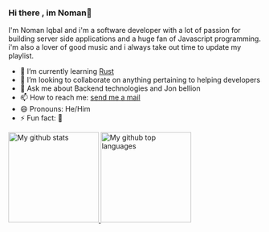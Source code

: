 ### Hi there , im Noman👋
I'm Noman Iqbal and i'm a software developer with a lot of passion for building server side applications and a huge fan of Javascript programming. i'm also a lover of good music and i always take out time to update my playlist.
<!--
**Emmanuerl/Emmanuerl** is a ✨ _special_ ✨ repository because its `README.md` (this file) appears on your GitHub profile.
Here are some ideas to get you started:
- 🤔 I’m looking for help with ...


- 🔭 Co-Founder, [The bridge marketplace](https://bridge.africa/)
-->
- 🌱 I’m currently learning [Rust](https://www.rust-lang.org/)
- 👯 I’m looking to collaborate on anything pertaining to helping developers
- 💬 Ask me about Backend technologies and Jon bellion
- 📫 How to reach me: [send me a mail](mailto:nomaniqbal036@gmail.com)
- 😄 Pronouns: He/Him
- ⚡ Fun fact: 🥴

<a href="https://github.com/Noman-Iqbal-1">
  <img height="180em" src="https://github-readme-stats.vercel.app/api?username=Noman-Iqbal-1&show_icons=true&theme=merko&count_private=true" alt="My github stats" />
  <img height="180em" src="https://github-readme-stats.vercel.app/api/top-langs/?username=Noman-Iqbal-1&theme=merko&layout=compact" alt="My github top languages" />
</a>

